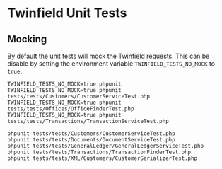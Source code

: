 # Twinfield Unit Tests

## Mocking

By default the unit tests will mock the Twinfield requests. This can be disable by
setting the environment variable `TWINFIELD_TESTS_NO_MOCK` to `true`.

```
TWINFIELD_TESTS_NO_MOCK=true phpunit
TWINFIELD_TESTS_NO_MOCK=true phpunit tests/tests/Customers/CustomerServiceTest.php
TWINFIELD_TESTS_NO_MOCK=true phpunit tests/tests/Offices/OfficeFinderTest.php
TWINFIELD_TESTS_NO_MOCK=true phpunit tests/tests/Transactions/TransactionServiceTest.php
```

```
phpunit tests/tests/Customers/CustomerServiceTest.php
phpunit tests/tests/Documents/DocumentServiceTest.php
phpunit tests/tests/GeneralLedger/GeneralLedgerServiceTest.php
phpunit tests/tests/Transactions/TransactionFinderTest.php
phpunit tests/tests/XML/Customers/CustomerSerializerTest.php
```
